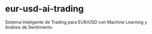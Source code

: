 # eur-usd-ai-trading
Sistema Inteligente de Trading para EUR/USD con Machine Learning y Análisis de Sentimiento
